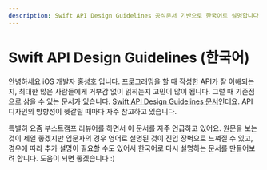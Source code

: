 ```yaml
---
description: Swift API Design Guidelines 공식문서 기반으로 한국어로 설명합니다
---
```


# Swift API Design Guidelines \(한국어\)

안녕하세요 iOS 개발자 홍성호 입니다. 프로그래밍을 할 때 작성한 API가 잘 이해되는지, 최대한 많은 사람들에게 거부감 없이 읽히는지 고민이 많이 됩니다. 그럴 때 기준점으로 삼을 수 있는 문서가 있습니다. [Swift API Design Guidelines 문서](https://swift.org/documentation/api-design-guidelines/)인데요. API 디자인의 방향성이 헷갈릴 때마다 자주 참고하고 있습니다.

특별히 요즘 부스트캠프 리뷰어를 하면서 이 문서를 자주 언급하고 있어요. 원문을 보는 것이 제일 좋겠지만 입문자의 경우 영어로 설명된 것이 진입 장벽으로 느껴질 수 있고, 경우에 따라 추가 설명이 필요할 수도 있어서 한국어로 다시 설명하는 문서를 만들어보려 합니다. 도움이 되면 좋겠습니다 :\)

